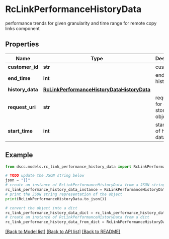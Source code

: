 # RcLinkPerformanceHistoryData

performance trends for given granularity and time range for remote copy links component

## Properties

Name | Type | Description | Notes
------------ | ------------- | ------------- | -------------
**customer_id** | **str** | customerId | [optional] 
**end_time** | **int** | end time of history data | [optional] 
**history_data** | [**RcLinkPerformanceHistoryDataHistoryData**](RcLinkPerformanceHistoryDataHistoryData.md) |  | [optional] 
**request_uri** | **str** | requestUri for detailed storage object | [optional] 
**start_time** | **int** | start time of history data | [optional] 

## Example

```python
from dscc.models.rc_link_performance_history_data import RcLinkPerformanceHistoryData

# TODO update the JSON string below
json = "{}"
# create an instance of RcLinkPerformanceHistoryData from a JSON string
rc_link_performance_history_data_instance = RcLinkPerformanceHistoryData.from_json(json)
# print the JSON string representation of the object
print(RcLinkPerformanceHistoryData.to_json())

# convert the object into a dict
rc_link_performance_history_data_dict = rc_link_performance_history_data_instance.to_dict()
# create an instance of RcLinkPerformanceHistoryData from a dict
rc_link_performance_history_data_from_dict = RcLinkPerformanceHistoryData.from_dict(rc_link_performance_history_data_dict)
```
[[Back to Model list]](../README.md#documentation-for-models) [[Back to API list]](../README.md#documentation-for-api-endpoints) [[Back to README]](../README.md)


